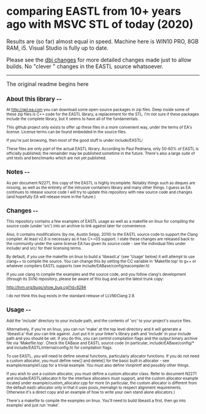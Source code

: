 # comparing EASTL from 10+ years ago with  MSVC STL of today (2020)

Results are (so far) almost equal in speed. Machine here is WIN10 PRO, 8GB RAM, i5. Visual Studio is fully up to date.

Please see the [dbj changes](./dbj_changes.md) for more detailed changes made just to allow builds. No "clever " changes in the EASTL source whatsoever.

---

The original readme begins here

<font size="1" >

## About this library --

At http://gpl.ea.com you can download some open-source packages in zip
files.  Deep inside some of these zip files is C++ code for the EASTL
library, a replacement for the STL. I'm not sure if these packages
include the complete library, but it seems to have all of the
fundamentals.

This github project only exists to offer up these files in a more
convenient way, under the terms of EA's license. License terms can be
found embedded in the source files.

If you're just browsing, then most of the good stuff is under
include/EASTL/

These files are only *part* of the actual EASTL library. According to Paul
Pedriana, only 50-60% of EASTL is officially published; the remainder may be
published sometime in the future. There's also a large suite of unit tests and
benchmarks which are not yet published.

## Notes --

As per document N2271, this copy of the EASTL is highly
incomplete. Notably things such as deques are missing, as well as the
entirety of the intrusive containers library and many other things. I
guess as EA continues to release source code I will try to update this
repository with new source code and changes (and hopefully EA will
release more in the future.)

## Changes --

This repository contains a few examples of EASTL usage as well as a
makefile on linux for compiling the source code (under 'src') into an
archive to link against later for convenience.

Also, it contains modifications (by me, Austin Seipp, 2010) to the
EASTL source code to support the Clang compiler. At least v2.8 is
necessary as it has C++03 support. I state these changes are released
back to the community under the same license EA has given its source
code - see the individual files under include/ and src/ for their
licensing terms.

By default, if you use the makefile on linux to build a 'libeastl.a'
(see 'Usage' below) it will attempt to use clang++ to compile the
source. You can change this by setting the CC variable in
'Makefile.top' to g++ or whatever compilers EASTL supports (see
include/EABase/config/eacompiler.h)

If you use clang to compile the examples and the source code, and you
follow clang's development (through its SVN) repository, please be
aware of this bug and use the latest trunk copy:

http://llvm.org/bugs/show_bug.cgi?id=8284

I do not think this bug exists in the standard release of LLVM/Clang
2.8.

## Usage --

Add the 'include' directory to your include path, and the contents of
'src' to your project's source files.

Alternatively, if you're on linux, you can run 'make' at the top level
directory and it will generate a 'libeastl.a' that you can link
against. Just put it in your linker's library path and 'include' in
your include path and you should be set.  If you do this, you can
control compilation flags and the output binary archive file via
'Makefile.top'. Check the EABase and EASTL source code (in particular,
include/EABase/config/* and include/EASTL/internal/config.h) for
compilation flags.

To use EASTL, you will need to define several functions, particularly
allocator functions. If you do not need a custom allocator, you must
define new[] and delete[] for the basic built in allocator - see
example/example1.cpp for a trivial example. You must also define
Vsnprintf and possibly other things.

If you wish to use a custom allocator, you must define a custom allocator
class. Refer to document N2271 and include/EASTL/allocator.h for the
interface allocators must support, and the custom allocator example
located under example/custom_allocator.cpp for more (in particular,
the custom allocator is different from the default eastl::allocator
only in that it uses posix_memalign to respect alignment
requirements. Otherwise it's a direct copy and an example of how to
write your own stand alone allocators.)

There's a makefile to compile the examples on linux. You'll need to
build libeastl.a first, then go into example/ and just run 'make'.

</font>
